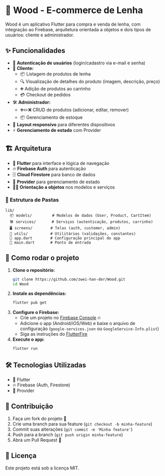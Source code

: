 # 🌲 Wood - E-commerce de Lenha

Wood é um aplicativo Flutter para compra e venda de lenha, com integração ao Firebase, arquitetura orientada a objetos e dois tipos de usuários: cliente e administrador.

## ✨ Funcionalidades

- 🔐 **Autenticação de usuários** (login/cadastro via e-mail e senha)
- 🛒 **Cliente:**
  - 📦 Listagem de produtos de lenha
  - 🔍 Visualização de detalhes do produto (imagem, descrição, preço)
  - ➕ Adição de produtos ao carrinho
  - 💳 Checkout de pedidos
- 🛠️ **Administrador:**
  - ➕✏️❌ CRUD de produtos (adicionar, editar, remover)
  - 📦 Gerenciamento de estoque
- 📱 **Layout responsivo** para diferentes dispositivos
- ⚡ **Gerenciamento de estado** com Provider

## 🏗️ Arquitetura

- 💙 **Flutter** para interface e lógica de navegação
- 🔥 **Firebase Auth** para autenticação
- 🗄️ **Cloud Firestore** para banco de dados
- 🧩 **Provider** para gerenciamento de estado
- 🧑‍💻 **Orientação a objetos** nos modelos e serviços

### 📁 Estrutura de Pastas
```
lib/
  📦 models/         # Modelos de dados (User, Product, CartItem)
  🛠️ services/       # Serviços (autenticação, produtos, carrinho)
  🖥️ screens/        # Telas (auth, customer, admin)
  🧰 utils/          # Utilitários (validações, constantes)
  🏁 app.dart        # Configuração principal do app
  🚀 main.dart       # Ponto de entrada
```

## 🚀 Como rodar o projeto

1. **Clone o repositório:**
   ```sh
   git clone https://github.com/zwei-han-der/Wood.git
   cd Wood
   ```
2. **Instale as dependências:**
   ```sh
   flutter pub get
   ```
3. **Configure o Firebase:**
   - Crie um projeto no [Firebase Console](https://console.firebase.google.com/) 🔥
   - Adicione o app (Android/iOS/Web) e baixe o arquivo de configuração (`google-services.json` ou `GoogleService-Info.plist`)
   - Siga as instruções do [FlutterFire](https://firebase.flutter.dev/docs/overview/)
4. **Execute o app:**
   ```sh
   flutter run
   ```

## 🛠️ Tecnologias Utilizadas
- 💙 Flutter
- 🔥 Firebase (Auth, Firestore)
- 🧩 Provider

## 🤝 Contribuição
1. Faça um fork do projeto 🍴
2. Crie uma branch para sua feature (`git checkout -b minha-feature`)
3. Commit suas alterações (`git commit -m 'Minha feature'`)
4. Push para a branch (`git push origin minha-feature`)
5. Abra um Pull Request 🚀

## 📄 Licença
Este projeto está sob a licença MIT.
